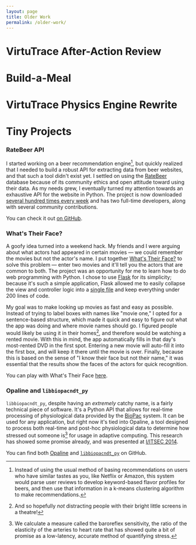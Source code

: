 ```yaml
---
layout: page
title: Older Work
permalink: /older-work/
---
```


# VirtuTrace After-Action Review





# Build-a-Meal




# VirtuTrace Physics Engine Rewrite



# Tiny Projects


### RateBeer API

I started working on a beer recommendation engine[^fn-kmeans], but quickly realized that I needed to build a robust API for
extracting data from beer websites, and that such a tool didn't exist
yet. I settled on using the [RateBeer](http://www.ratebeer.com) database
because of its community ethics and open attitude toward using their
data. As my needs grew, I eventually turned my attention towards an
exhaustive API for the website in Python. The project is now downloaded
[several hundred times every
week](https://pypi.python.org/pypi/ratebeer) and has two full-time
developers, along with several community contributions.

You can check it out [on GitHub](https://github.com/alilja/ratebeer).

### What's Their Face?

A goofy idea turned into a weekend hack. My friends and I were arguing
about what actors had appeared in certain movies — we could remember the
movies but not the actor's name. I put together [What's Their
Face?](http://whatstheirface.herokuapp.com) to solve this problem —
enter two movies and it'll tell you the actors that are common to both.
The project was an opportunity for me to learn how to do web programming
with Python. I chose to use [Flask](http://flask.pocoo.org) for its
simplicity; because it's such a simple application, Flask allowed me to
easily collapse the view and controller logic into a [single
file](https://github.com/alilja/WhatsTheirFace/blob/master/application.py)
and keep everything under 200 lines of code.

My goal was to make looking up movies as fast and
easy as possible. Instead of trying to label boxes with names like
"movie one," I opted for a sentence-based structure, which made it quick
and easy to figure out what the app was doing and where movie names
should go. I figured people would likely be using it in their homes[^fn-theatre],
and therefore would be watching a rented movie. With this in mind, the
app automatically fills in that day's most-rented DVD in the first spot.
Entering a new movie will auto-fill it into the first box, and will keep
it there until the movie is over. Finally, because this is based on the
sense of "I know their face but not their name," it was essential that
the results show the faces of the actors for quick recognition.

You can play with What's Their Face
[here](http://whatstheirface.herokuapp.com).

### Opaline and `libbiopacndt_py`

`libbiopacndt_py`, despite having an *extremely* catchy name, is
a fairly technical piece of software. It's a Python API that allows for
real-time processing of physiological data provided by the
[BioPac](http://www.biopac.com) system. It can be used for any
application, but right now it's tied into Opaline, a tool designed to
process both real-time and post-hoc physiological data to determine how
stressed out someone is[^fn-brs] for usage in adaptive computing. This
research has showed some promise already, and was presented at [I/ITSEC 2014](http://www.chirpe.com/EventSessions.aspx?DISPLAYMODE=2&SessionID=2674&EventID=2759).

You can find both [Opaline](https://github.com/alilja/opaline) and
[`libbiopacndt_py`](https://github.com/alilja/libbiopacndt_py) on
GitHub.

[^fn-kmeans]: Instead of using the usual method of basing recommendations on users who have similar tastes as you, like Netflix or Amazon, this system would parse user reviews to develop keyword-based flavor profiles for beers, and then use that information in a k-means clustering algorithm to make recommendations.

[^fn-theatre]: And so hopefully *not* distracting people with their bright little screens in a theatre!

[^fn-brs]: We calculate a measure called the baroreflex sensitivity, the ratio of the elasticity of the arteries to heart rate that has showed quite a bit of promise as a low-latency, accurate method of quantifying stress.

[^fn-c6]: Ours is called the [C6](http://www.vrac.iastate.edu/facilities/c6/) and it's pretty cool.
